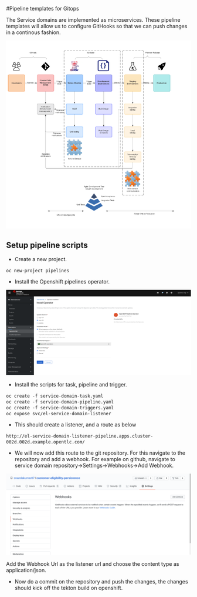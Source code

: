 #Pipeline templates for Gitops 

The Service domains are implemented as microservices. These pipeline templates will allow
us to configure GitHooks so that we can push changes in a continous fashion.

![A typical CI/CD Process](img/cicd.png)

## Setup pipeline scripts

+ Create a new project.
```
oc new-project pipelines
```

+ Install the Openshift pipelines operator.

![Openshift pipelines operator](img/openshift_pipelines_operator.png)

+ Install the scripts for task, pipeline and trigger. 
```
oc create -f service-domain-task.yaml
oc create -f service-domain-pipeline.yaml
oc create -f service-domain-triggers.yaml
oc expose svc/el-service-domain-listener
```
+ This should create a listener, and a route as below
```
http://el-service-domain-listener-pipeline.apps.cluster-002d.002d.example.opentlc.com/
```
+ We will now add this route to the git repository. For this navigate to the repository and add a webhook.
For example on github, navigate to service domain repository->Settings->Webhooks->Add Webhook.

![webhook](img/webook.png)

Add the Webhook Url as the listener url and choose the content type as application/json.

+ Now do a commit on the repository and push the changes, the changes should kick off the tekton build on openshift.









